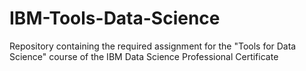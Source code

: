 # IBM-Tools-Data-Science

Repository containing the required assignment for the "Tools for Data Science" course of the IBM Data Science Professional Certificate
